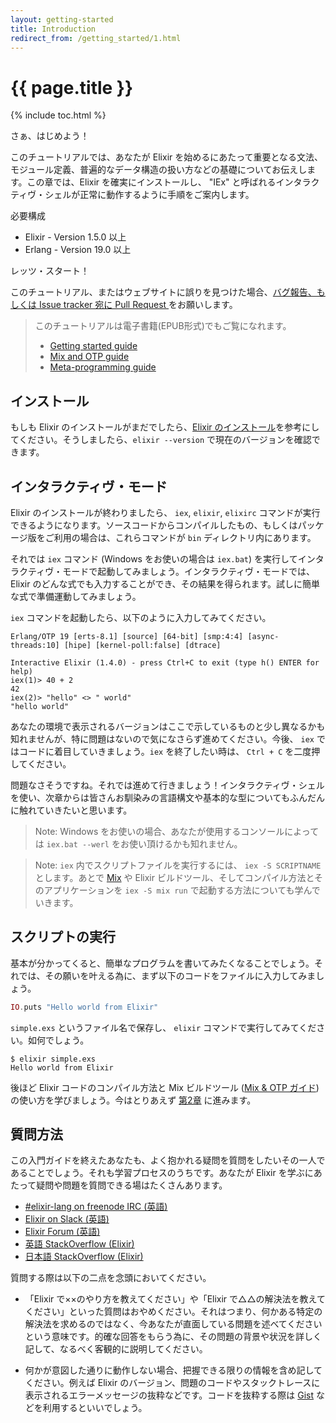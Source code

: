 ```yaml
---
layout: getting-started
title: Introduction
redirect_from: /getting_started/1.html
---
```


# {{ page.title }}

{% include toc.html %}

さぁ、はじめよう！

このチュートリアルでは、あなたが Elixir を始めるにあたって重要となる文法、モジュール定義、普遍的なデータ構造の扱い方などの基礎についてお伝えします。この章では、Elixir を確実にインストールし、 "IEx" と呼ばれるインタラクティヴ・シェルが正常に動作するように手順をご案内します。

必要構成

  * Elixir - Version 1.5.0 以上
  * Erlang - Version 19.0 以上


レッツ・スタート！

このチュートリアル、またはウェブサイトに誤りを見つけた場合、[バグ報告、もしくは Issue tracker 宛に Pull Request ](https://github.com/elixir-lang/elixir-lang.github.com)をお願いします。

> このチュートリアルは電子書籍(EPUB形式)でもご覧になれます。
>
>   * [Getting started guide](https://repo.hex.pm/guides/elixir/elixir-getting-started-guide.epub)
>   * [Mix and OTP guide](https://repo.hex.pm/guides/elixir/mix-and-otp.epub)
>   * [Meta-programming guide](https://repo.hex.pm/guides/elixir/meta-programming-in-elixir.epub)

## インストール

もしも Elixir のインストールがまだでしたら、[Elixir のインストール](/install.html)を参考にしてください。そうしましたら、`elixir --version` で現在のバージョンを確認できます。

## インタラクティヴ・モード

Elixir のインストールが終わりましたら、 `iex`, `elixir`, `elixirc` コマンドが実行できるようになります。ソースコードからコンパイルしたもの、もしくはパッケージ版をご利用の場合は、これらコマンドが `bin` ディレクトリ内にあります。

それでは `iex` コマンド (Windows をお使いの場合は `iex.bat`) を実行してインタラクティヴ・モードで起動してみましょう。インタラクティヴ・モードでは、Elixir のどんな式でも入力することができ、その結果を得られます。試しに簡単な式で準備運動してみましょう。

`iex` コマンドを起動したら、以下のように入力してみてください。

```iex
Erlang/OTP 19 [erts-8.1] [source] [64-bit] [smp:4:4] [async-threads:10] [hipe] [kernel-poll:false] [dtrace]

Interactive Elixir (1.4.0) - press Ctrl+C to exit (type h() ENTER for help)
iex(1)> 40 + 2
42
iex(2)> "hello" <> " world"
"hello world"
```

あなたの環境で表示されるバージョンはここで示しているものと少し異なるかも知れませんが、特に問題はないので気になさらず進めてください。今後、 `iex` ではコードに着目していきましょう。`iex` を終了したい時は、 `Ctrl + C` を二度押してください。

問題なさそうですね。それでは進めて行きましょう！インタラクティヴ・シェルを使い、次章からは皆さんお馴染みの言語構文や基本的な型についてもふんだんに触れていきたいと思います。

> Note: Windows をお使いの場合、あなたが使用するコンソールによっては `iex.bat --werl` をお使い頂けるかも知れません。

> Note: `iex` 内でスクリプトファイルを実行するには、 `iex -S SCRIPTNAME` とします。あとで [Mix](/getting-started/mix-otp/introduction-to-mix.html) や Elixir ビルドツール、そしてコンパイル方法とそのアプリケーションを `iex -S mix run` で起動する方法についても学んでいきます。

## スクリプトの実行

基本が分かってくると、簡単なプログラムを書いてみたくなることでしょう。それでは、その願いを叶える為に、まず以下のコードをファイルに入力してみましょう。

```elixir
IO.puts "Hello world from Elixir"
```

`simple.exs` というファイル名で保存し、 `elixir` コマンドで実行してみてください。如何でしょう。

```console
$ elixir simple.exs
Hello world from Elixir
```

後ほど Elixir コードのコンパイル方法と Mix ビルドツール ([Mix & OTP ガイド](/getting-started/mix-otp/introduction-to-mix.html)) の使い方を学びましょう。今はとりあえず [第2章](/getting-started/basic-types.html) に進みます。

## 質問方法

この入門ガイドを終えたあなたも、よく抱かれる疑問を質問をしたいその一人であることでしょう。それも学習プロセスのうちです。あなたが Elixir を学ぶにあたって疑問や問題を質問できる場はたくさんあります。

  * [#elixir-lang on freenode IRC (英語)](irc://irc.freenode.net/elixir-lang)
  * [Elixir on Slack (英語)](https://elixir-slackin.herokuapp.com/)
  * [Elixir Forum (英語)](http://elixirforum.com)
  * [英語 StackOverflow (Elixir)](https://stackoverflow.com/questions/tagged/elixir)
  * [日本語 StackOverflow (Elixir)](https://ja.stackoverflow.com/questions/tagged/elixir)

質問する際は以下の二点を念頭においてください。

  * 「Elixir で××のやり方を教えてください」や「Elixir で△△の解決法を教えてください」といった質問はおやめください。それはつまり、何かある特定の解決法を求めるのではなく、今あなたが直面している問題を述べてくださいという意味です。的確な回答をもらう為に、その問題の背景や状況を詳しく記して、なるべく客観的に説明してください。

  * 何かが意図した通りに動作しない場合、把握できる限りの情報を含め記してください。例えば Elixir のバージョン、問題のコードやスタックトレースに表示されるエラーメッセージの抜粋などです。コードを抜粋する際は [Gist](https://gist.github.com/) などを利用するといいでしょう。
